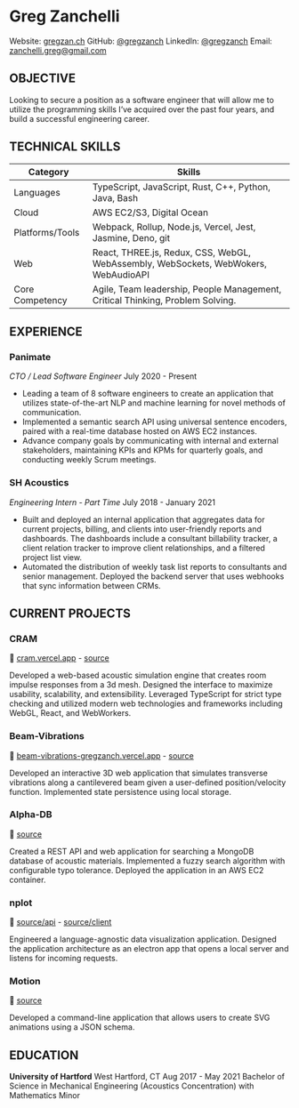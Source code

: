 # Greg Zanchelli

Website: [gregzan.ch](https://gregzan.ch)
GitHub: [@gregzanch](github.com/gregzanch)
LinkedIn: [@gregzanch](https://www.linkedin.com/in/gregzanch)
Email: [zanchelli.greg@gmail.com](mailto:zanchelli.greg@gmail.com)


## OBJECTIVE
Looking to secure a position as a software engineer that will allow me to utilize the programming skills I’ve acquired over the past four years, and build a successful engineering career.

## TECHNICAL SKILLS
| Category        | Skills                                                                               |
|-----------------|-------------------------------------------------------------------------------------|
| Languages       | TypeScript, JavaScript, Rust, C++, Python, Java, Bash                               |
| Cloud           | AWS EC2/S3, Digital Ocean                                                           |
| Platforms/Tools | Webpack, Rollup, Node.js, Vercel, Jest, Jasmine, Deno, git                          |
| Web             | React, THREE.js, Redux, CSS, WebGL, WebAssembly, WebSockets, WebWokers, WebAudioAPI |
| Core Competency | Agile, Team leadership, People Management, Critical Thinking, Problem Solving.      |

## EXPERIENCE
### Panimate
_CTO / Lead Software Engineer_
July 2020 - Present

- Leading a team of 8 software engineers to create an application that utilizes state-of-the-art NLP and machine learning for novel methods of communication.
- Implemented a semantic search API using universal sentence encoders, paired with a real-time database hosted on AWS EC2 instances.
- Advance company goals by communicating with internal and external stakeholders, maintaining KPIs and KPMs for quarterly goals, and conducting weekly Scrum meetings.

### SH Acoustics
_Engineering Intern - Part Time_
July 2018 - January 2021

- Built and deployed an internal application that aggregates data for current projects, billing, and clients into user-friendly reports and dashboards. The dashboards include a consultant billability tracker, a client relation tracker to improve client relationships, and a filtered project list view.
- Automated the distribution of weekly task list reports to consultants and senior management. Deployed the backend server that uses webhooks that sync information between CRMs.

## CURRENT PROJECTS
### CRAM
🔗 [cram.vercel.app](cram.vercel.app) - [source](github.com/gregzanch/cram)

Developed a web-based acoustic simulation engine that creates room impulse responses from a 3d mesh. Designed the interface to maximize usability, scalability, and extensibility. Leveraged TypeScript for strict type checking and utilized modern web technologies and frameworks including WebGL, React, and WebWorkers.

### Beam-Vibrations
🔗 [beam-vibrations-gregzanch.vercel.app](github.com/gregzanch/beam-vibrations) - [source](github.com/gregzanch/beam-vibrations)

Developed an interactive 3D web application that simulates transverse vibrations along a cantilevered beam given a user-defined position/velocity function. Implemented state persistence using local storage.

### Alpha-DB
🔗 [source](github.com/gregzanch/alpha-db)

Created a REST API and web application for searching a MongoDB database of acoustic materials. Implemented a fuzzy search algorithm with configurable typo tolerance. Deployed the application in an AWS EC2 container. 

### nplot
🔗 [source/api](https://github.com/gregzanch/nplot-api) - [source/client](https://github.com/gregzanch/nplot-client)

Engineered a language-agnostic data visualization application. Designed the application architecture as an electron app that opens a local server and listens for incoming requests.

### Motion
🔗 [source](https://github.com/gregzanch/motion)

Developed a command-line application that allows users to create SVG animations using a JSON schema.


## EDUCATION
**University of Hartford** West Hartford, CT
Aug 2017 - May 2021
Bachelor of Science in Mechanical Engineering (Acoustics Concentration) with Mathematics Minor